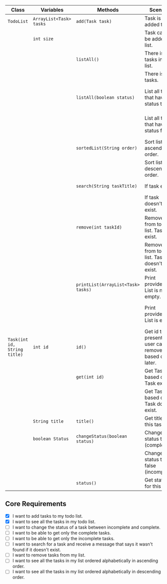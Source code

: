 | Class                        | Variables               | Methods                            | Scenario                                                        | Outputs                              |
|------------------------------|-------------------------|------------------------------------|-----------------------------------------------------------------|--------------------------------------|
| `TodoList`                   | `ArrayList<Task> tasks` | `add(Task task)`                   | Task is added to list.                                          | true                                 |
|                              | `int size`              |                                    | Task can't be added to list.                                    | false                                |
|                              |                         | `listAll()`                        | There is tasks in todo list.                                    | List, all tasks                      |
|                              |                         |                                    | There is no tasks.                                              | Show message                         |
|                              |                         | `listAll(boolean status)`          | List all tasks that have status true.                           | List, only tasks that are complete   |
|                              |                         |                                    | List all tasks that have status false.                          | List, only tasks that are incomplete |
|                              |                         | `sortedList(String order)`         | Sort list in ascending order.                                   | Sorted list, ascending               |
|                              |                         |                                    | Sort list in descending order.                                  | Sorted list, descending              |
|                              |                         | `search(String taskTitle)`         | If task exist.                                                  | true; Show task                      |
|                              |                         |                                    | If task doesn't exist.                                          | false; Show error message            |
|                              |                         | `remove(int taskId)`               | Remove task from todo list. Task exist.                         | true                                 |
|                              |                         |                                    | Remove task from todo list. Task doesn't exist.                 | false                                |
|                              |                         | `printList(ArrayList<Task> tasks)` | Print provided list. List is not empty.                         | Printed list                         |
|                              |                         |                                    | Print provided list. List is empty.                             | Printed empty list with message      |
| `Task(int id, String title)` | `int id`                | `id()`                             | Get id to present id so user can remove task based on id later. |                                      |
|                              |                         | `get(int id)`                      | Get Task based on id. Task exists.                              | Task                                 |
|                              |                         |                                    | Get Task based on id. Task doesn't exist.                       | null                                 |
|                              | `String title`          | `title()`                          | Get title of this task.                                         | String                               |
|                              | `boolean Status`        | `changeStatus(boolean status)`     | Change status to true (complete).                               | -                                    |
|                              |                         |                                    | Change status to false (incomplete).                            | -                                    |
|                              |                         | `status()`                         | Get status for this task.                                       | true/false                           |


## Core Requirements
- [x] I want to add tasks to my todo list.
- [x] I want to see all the tasks in my todo list.
- [ ] I want to change the status of a task between incomplete and complete.
- [ ] I want to be able to get only the complete tasks.
- [ ] I want to be able to get only the incomplete tasks.
- [ ] I want to search for a task and receive a message that says it wasn't found if it doesn't exist.
- [ ] I want to remove tasks from my list.
- [ ] I want to see all the tasks in my list ordered alphabetically in ascending order.
- [ ] I want to see all the tasks in my list ordered alphabetically in descending order.